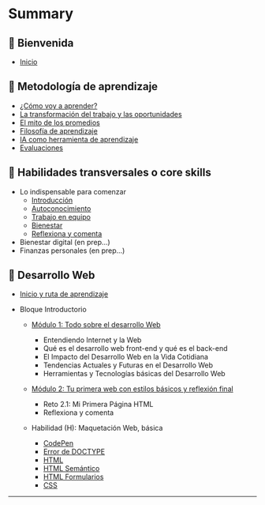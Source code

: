 # Summary

## 💜 Bienvenida

* [Inicio](README.md)

## 📑 Metodología de aprendizaje

* [¿Cómo voy a aprender?](curriculum_model/lea_model_01_overview.md)
* [La transformación del trabajo y las oportunidades](curriculum_model/lea_model_02_work.md)
* [El mito de los promedios](curriculum_model/lea_model_03_average.md)
* [Filosofía de aprendizaje](curriculum_model/lea_model_04_philosophy.md)
* [IA como herramienta de aprendizaje](curriculum_model/lea_model_05_ai.md)
* [Evaluaciones](curriculum_model/lea_model_06_assessment.md)

## 🌈 Habilidades transversales o core skills

* Lo indispensable para comenzar
	* [Introducción](curriculum_lif/lea_lif_overview.md)
    * [Autoconocimiento](curriculum_lif/self_awareness/learning_lif_selfawareness.md)
    * [Trabajo en equipo](curriculum_lif/teamwork/learning_lif_teamwork.md)    
	* [Bienestar](curriculum_lif/wellbeign/learning_lif_digital_wb_intro.md)
	* [Reflexiona y comenta](curriculum_lif/learning_lif_digital_wb_intro.md)
* Bienestar digital (en prep...)
* Finanzas personales (en prep...)

## 🔵 Desarrollo Web

* [Inicio y ruta de aprendizaje](/curriculum_dev/lea_dev_overview.md)

* Bloque Introductorio
  * [Módulo 1: Todo sobre el desarrollo Web](https://laboratoria1.gitbook.io/codigom)
      * Entendiendo Internet y la Web 
      * Qué es el desarrollo web front-end y qué es el back-end
      * El Impacto del Desarrollo Web en la Vida Cotidiana
      * Tendencias Actuales y Futuras en el Desarrollo Web
      * Herramientas y Tecnologías básicas del Desarrollo Web

  * [Módulo 2: Tu primera web con estilos básicos y reflexión final]()
      * Reto 2.1: Mi Primera Página HTML
      * Reflexiona y comenta

  * Habilidad (H): Maquetación Web, básica
      * [CodePen](curriculum_dev/editors_codepen.md)
      * [Error de DOCTYPE](curriculum_dev/editors_codepen_doctype.md)
      * [HTML](curriculum_dev/html.md)
      * [HTML Semántico](curriculum_dev/html_semantic.md)
      * [HTML Formularios](curriculum_dev//html_forms.md)
      * [CSS](curriculum_dev/css.md)

---

‌‌
